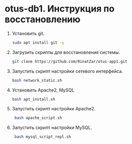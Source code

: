 # otus-db1. Инструкция по восстановлению
1. Установить git.
   ```bash
   sudo apt install git -y
   ```
2. Загрузить скрипты для восстановления системы.
    ```bash
   git clone https://github.com/RinatZar/otus-app1.git
   ```  
3. Запустить скрипт настройки сетевого интерфейса.
    ```bash
   bash network_static.sh
   ``` 
4. Установить Apache2, MySQL 
   ```bash
   bash apt_install.sh
   ```
5. Запустить скрипт настройки Apache2.
   ```bash
    bash apache_script.sh
   ```
6. Запустить скрипт настройки MySQL.
   ```bash
    bash mysql_script_repl.sh
   ```
